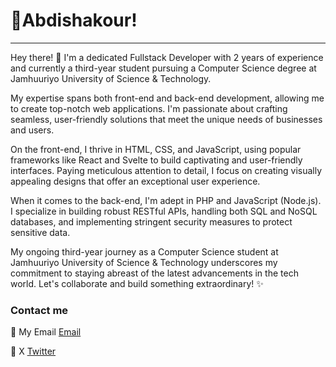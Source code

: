 # 🚀Abdishakour!
<hr>


Hey there! 👋 I'm a dedicated Fullstack Developer with 2 years of experience and currently a third-year student pursuing a Computer Science degree at Jamhuuriyo University of Science & Technology.

My expertise spans both front-end and back-end development, allowing me to create top-notch web applications. I'm passionate about crafting seamless, user-friendly solutions that meet the unique needs of businesses and users.

On the front-end, I thrive in HTML, CSS, and JavaScript, using popular frameworks like React and Svelte to build captivating and user-friendly interfaces. Paying meticulous attention to detail, I focus on creating visually appealing designs that offer an exceptional user experience.

When it comes to the back-end, I'm adept in PHP and JavaScript (Node.js). I specialize in building robust RESTful APIs, handling both SQL and NoSQL databases, and implementing stringent security measures to protect sensitive data.

My ongoing third-year journey as a Computer Science student at Jamhuuriyo University of Science & Technology underscores my commitment to staying abreast of the latest advancements in the tech world. Let's collaborate and build something extraordinary! ✨


### Contact me
🔩 My Email [Email](engshakrayare114@gmai.com)

🚀 X [Twitter](https://twitter.com/Ashakour17)
